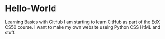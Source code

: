 # Hello-World
Learning Basics with GitHub
I am starting to learn GitHub as part of the EdX CS50 course. I want to make my own website useing Python CSS HtML and stuff.
